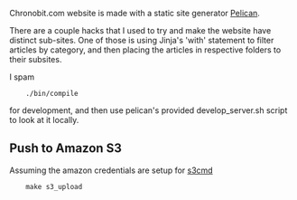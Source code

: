 Chronobit.com website is made with a static site generator [Pelican](http://blog.getpelican.com/).

There are a couple hacks that I used to try and make the website have distinct sub-sites. One of those is using Jinja's 'with' statement to filter articles by category, and then placing the articles in respective folders to their subsites.

I spam 

```
    ./bin/compile
```

for development, and then use pelican's provided develop_server.sh script to look at it locally.

## Push to Amazon S3

Assuming the amazon credentials are setup for [s3cmd](https://github.com/s3tools/s3cmd)

```
    make s3_upload
```


